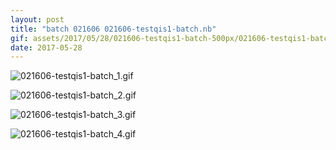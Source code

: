 ```yaml
---
layout: post
title: "batch 021606 021606-testqis1-batch.nb"
gif: assets/2017/05/28/021606-testqis1-batch-500px/021606-testqis1-batch_3.gif
date: 2017-05-28
---
```


![021606-testqis1-batch_1.gif](../../../assets/2017/05/28/021606-testqis1-batch-500px/021606-testqis1-batch_1.gif)

![021606-testqis1-batch_2.gif](../../../assets/2017/05/28/021606-testqis1-batch-500px/021606-testqis1-batch_2.gif)

![021606-testqis1-batch_3.gif](../../../assets/2017/05/28/021606-testqis1-batch-500px/021606-testqis1-batch_3.gif)

![021606-testqis1-batch_4.gif](../../../assets/2017/05/28/021606-testqis1-batch-500px/021606-testqis1-batch_4.gif)


